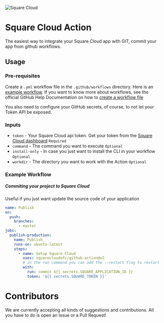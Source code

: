 ![Square Cloud](https://cdn.discordapp.com/attachments/994857159575740486/1309613607109263390/image.png?ex=67423837&is=6740e6b7&hm=9e79d237f95c317a0dfe1a4e2b559d4325db62f590afed0e7eab9a195488b694&)

# Square Cloud Action

The easiest way to integrate your Square Cloud app with GIT, commit your app from github workflows.

## Usage

### Pre-requisites

Create a `.yml` workflow file in the `.github/workflows` directory.
Here is an [example workflow](#example-workflow).
If you want to know more about workflows, see the official GitHub Help Documentation on how to [create a workflow file](https://docs.github.com/en/actions/using-workflows#creating-a-workflow-file)

You also need to configure your GitHub secrets, of course, to not let your Token API be exposed.

### Inputs

- `token` - Your Square Cloud api token. Get your token from the [Square Cloud dashboard](https://squarecloud.app/dashboard) `Required`
- `command` - The command you want to execute `Optional`
- `install-only` - In case you just want to install the CLI in your workflow `Optional`
- `workdir` - The directory you want to work with the Action `Optional`

### Example Workflow

##### Commiting your project to Square Cloud

Useful if you just want update the source code of your application

```yml
name: Publish
on:
  push:
    branches:
      - master
jobs:
  publish-production:
    name: Publish
    runs-on: ubuntu-latest
    steps:
      - name: Setup Square Cloud
        uses: squarecloudofc/github-action@v2
        # in the run command you can add the --restart flag to restart your application after the commit 
        with:
          run: commit ${{ secrets.SQUARE_APPLICATION_ID }}
          token: '${{ secrets.SQUARE_TOKEN }}'

```

# Contributors

We are currently accepting all kinds of suggestions and contributions. All you have to do is open an Issue or a Pull Request!
